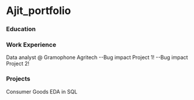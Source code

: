 # Ajit_portfolio

### Education

### Work Experience
Data analyst @ Gramophone Agritech
--Bug impact Project 1!
--Bug impact Project 2!

### Projects
Consumer Goods EDA in SQL
